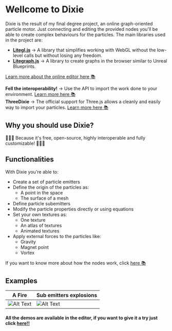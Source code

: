 # Wellcome to Dixie

Dixie is the result of my final degree project, an online graph-oriented particle motor. Just connecting and editing the provided nodes you'll be able to create complex behaviours for the particles.  The main libraries used in the project are:
* **[Litegl.js](https://github.com/jagenjo/litegl.js?files=1)**  &rarr; A library that simplifies working with WebGL without the low-level calls but without losing any freedom.
* **[Litegraph.js](https://github.com/jagenjo/litegl.js?files=1)**  &rarr; A library to create graphs in the browser similar to Unreal Blueprints.

[Learn more about the online editor here :books:]()

**Fell the interoperability!** &rarr; Use the API to import the work done to your environment. [Learn more here :books:]()  
**ThreeDixie** &rarr; The official support for Three.js allows a cleanly and easily way to import your particles. [Learn more here :books:]() 

## Why you should use Dixie?

:stars::stars::stars: Because it's free, open-source, highly interoperable and fully customizable!  :stars::stars::stars:

## Functionalities
With Dixie you're able to:
 * Create a set of particle emitters
 * Define the origin of the particles as:
	 * A point in the space
	 * The surface of a mesh
 * Define particle subemitters
 * Modify the particle properties directly or using equations
 * Set your own textures as:
	 * One texture
	 * An atlas of textures
	 * Animated textures
 * Apply external forces to the particles like:
	 * Gravity
	 * Magnet point
	 * Vortex

If you want to know more about how the nodes work, click [here :books:]() 

## Examples 
| A Fire | Sub emitters explosions |
|--|--|
| ![Alt Text](https://media.giphy.com/media/vFKqnCdLPNOKc/giphy.gif) | ![Alt Text](https://media.giphy.com/media/vFKqnCdLPNOKc/giphy.gif) |

#### All the demos are available in the editor, if you want to give it a try just click [here!!](https://pagunasa.github.io/tfg-gmj/)
